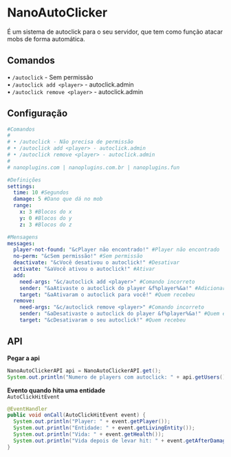 ﻿# NanoAutoClicker

É um sistema de autoclick para o seu servidor, que tem como função atacar mobs de forma automática.

## Comandos

• `/autoclick` - Sem permissão <br>
• `/autoclick add <player>` - autoclick.admin <br>
• `/autoclick remove <player>` - autoclick.admin

## Configuração

```yml
#Comandos
#
# • /autoclick - Não precisa de permissão
# • /autoclick add <player> - autoclick.admin
# • /autoclick remove <player> - autoclick.admin
#
# nanoplugins.com | nanoplugins.com.br | nanoplugins.fun

#Definições
settings:
  time: 10 #Segundos
  damage: 5 #Dano que dá no mob
  range:
    x: 3 #Blocos do x
    y: 0 #Blocos do y
    z: 3 #Blocos do z

#Mensagens
messages:
  player-not-found: "&cPlayer não encontrado!" #Player não encontrado
  no-perm: "&cSem permissão!" #Sem permissão
  deactivate: "&cVocê desativou o autoclick!" #Desativar
  activate: "&aVocê ativou o autoclick!" #Ativar
  add:
    need-args: "&c/autoclick add <player>" #Comando incorreto
    sender: "&aAtivaste o autoclick do player &f%player%&a!" #Adicionar quem executou
    target: "&aAtivaram o autoclick para você!" #Quem recebeu
  remove:
    need-args: "&c/autoclick remove <player>" #Comando incorreto
    sender: "&aDesativaste o autoclick do player &f%player%&a!" #Quem executou
    target: "&cDesativaram o seu autoclick!" #Quem recebeu
```

## API

**Pegar a api**
```java
NanoAutoClickerAPI api = NanoAutoClickerAPI.get();
System.out.println("Numero de players com autoclick: " + api.getUsers().size());
```

**Evento quando hita uma entidade** <br>
`AutoClickHitEvent`
```java
@EventHandler  
public void onCall(AutoClickHitEvent event) {  
  System.out.println("Player: " + event.getPlayer());  
  System.out.println("Entidade: " + event.getLivingEntity());
  System.out.println("Vida: " + event.getHealth());
  System.out.println("Vida depois de levar hit: " + event.getAfterDamagedHealth()); 
}
```
